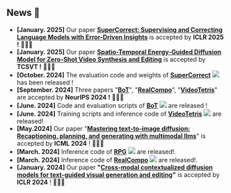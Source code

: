## News 📢

- **[January. 2025]** Our paper [**SuperCorrect: Supervising and Correcting Language Models with Error-Driven Insights**](https://arxiv.org/abs/2410.09008) is accepted by **ICLR 2025 !** 🎉🎉🎉
- **[January. 2025]** Our paper [**Spatio-Temporal Energy-Guided Diffusion Model for Zero-Shot Video Synthesis and Editing**](https://ieeexplore.ieee.org/document/10845865) is accepted by **TCSVT !** 🎉🎉🎉
- **[October. 2024]** The evaluation code and weights of **[SuperCorrect](https://arxiv.org/abs/2410.09008)**  [![](https://img.shields.io/github/stars/YangLing0818/SuperCorrect-llm?style=social)](https://github.com/YangLing0818/SuperCorrect-llm)has been released !
- **[September. 2024]**  Three papers  "**[BoT](https://arxiv.org/abs/2406.04271)**", "**[RealCompo](https://arxiv.org/abs/2402.12908)**", "**[VideoTetris](https://arxiv.org/abs/2406.04277)**" are accepted by **NeurIPS 2024 !**  🎉🎉🎉
- **[June. 2024]** Code and evaluation scripts of [**BoT**](https://github.com/YangLing0818/buffer-of-thought-llm/)  [![](https://img.shields.io/github/stars/YangLing0818/buffer-of-thought-llm?style=social)](https://github.com/YangLing0818/buffer-of-thought-llm) are released !
- **[June. 2024]** Training scripts and inference code of [**VideoTetris**](https://github.com/YangLing0818/VideoTetris/)  [![](https://img.shields.io/github/stars/YangLing0818/VideoTetris?style=social)](https://github.com/YangLing0818/VideoTetris) are released!
- **[May.2024]** Our paper "**[Mastering text-to-image diffusion: Recaptioning, planning, and generating with multimodal llms](https://arxiv.org/abs/2401.11708)**" is accepted by **ICML 2024** ! 🎉🎉🎉
- **[March. 2024]** Inference code of  [**RPG**](https://github.com/YangLing0818/RPG-DiffusionMaster)  [![](https://img.shields.io/github/stars/YangLing0818/RPG-DiffusionMaster?style=social)](https://github.com/YangLing0818/RPG-DiffusionMaster) are released!.
- **[March. 2024]** Inference code of  [**RealCompo**](https://github.com/YangLing0818/RealCompo)  [![](https://img.shields.io/github/stars/YangLing0818/RealCompo?style=social)](https://github.com/YangLing0818/RealCompo) are released!.
- **[January. 2024]** Our paper **"[Cross-modal contextualized diffusion models for text-guided visual generation and editing](https://arxiv.org/abs/2402.16627)"**  is accepted by **ICLR 2024** ! 🎉🎉🎉
